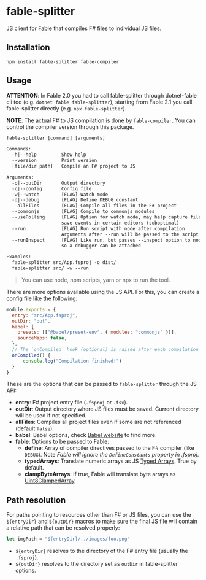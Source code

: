 # fable-splitter

JS client for [Fable](http://fable.io/) that compiles F# files to individual JS files.

## Installation

```npm install fable-splitter fable-compiler```

## Usage

**ATTENTION**: In Fable 2.0 you had to call fable-splitter through dotnet-fable cli too (e.g. `dotnet fable fable-splitter`), starting from Fable 2.1 you call fable-splitter directly (e.g. `npx fable-splitter`).

**NOTE**: The actual F# to JS compilation is done by `fable-compiler`. You can control the compiler version through this package.

```txt
fable-splitter [command] [arguments]

Commands:
  -h|--help         Show help
  --version         Print version
  [file/dir path]   Compile an F# project to JS

Arguments:
  -o|--outDir       Output directory
  -c|--config       Config file
  -w|--watch        [FLAG] Watch mode
  -d|--debug        [FLAG] Define DEBUG constant
  --allFiles        [FLAG] Compile all files in the F# project
  --commonjs        [FLAG] Compile to commonjs modules
  --usePolling      [FLAG] Option for watch mode, may help capture file
                    save events in certain editors (suboptimal)
  --run             [FLAG] Run script with node after compilation
                    Arguments after --run will be passed to the script
  --runInspect      [FLAG] Like run, but passes --inspect option to node
                    so a debugger can be attached

Examples:
  fable-splitter src/App.fsproj -o dist/
  fable-splitter src/ -w --run
```

> You can use node, npm scripts, yarn or npx to run the tool.

There are more options available using the JS API. For this, you can create a config file like the following:

```js
module.exports = {
  entry: "src/App.fsproj",
  outDir: "out",
  babel: {
    presets: [["@babel/preset-env", { modules: "commonjs" }]],
    sourceMaps: false,
  },
  // The `onCompiled` hook (optional) is raised after each compilation
  onCompiled() {
      console.log("Compilation finished!")
  }
}
```

These are the options that can be passed to `fable-splitter` through the JS API:

- **entry**: F# project entry file (`.fsproj` or `.fsx`).
- **outDir**: Output directory where JS files must be saved. Current directory will be used if not specified.
- **allFiles**: Compiles all project files even if some are not referenced (default `false`).
- **babel**: Babel options, check [Babel website](https://babeljs.io/docs/usage/api/#options) to find more.
- **fable**: Options to be passed to Fable:
  - **define**: Array of compiler directives passed to the F# compiler (like `DEBUG`). Note _Fable will ignore the `DefineConstants` property in .fsproj_.
  - **typedArrays**: Translate numeric arrays as JS [Typed Arrays](https://developer.mozilla.org/en-US/docs/Web/JavaScript/Reference/Global_Objects/TypedArray). True by default.
  - **clampByteArrays**: If true, Fable will translate byte arrays as [Uint8ClampedArray](https://developer.mozilla.org/en-US/docs/Web/JavaScript/Reference/Global_Objects/Uint8ClampedArray).

## Path resolution

For paths pointing to resources other than F# or JS files, you can use the `${entryDir}` and `${outDir}` macros to make sure the final JS file will contain a relative path that can be resolved properly:

```fsharp
let imgPath = "${entryDir}/../images/foo.png"
```

- `${entryDir}` resolves to the directory of the F# entry file (usually the `.fsproj`).
- `${outDir}` resolves to the directory set as `outDir` in fable-splitter options.
